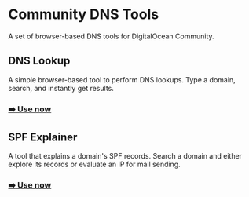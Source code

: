 # Community DNS Tools

A set of browser-based DNS tools for DigitalOcean Community.

## DNS Lookup

A simple browser-based tool to perform DNS lookups. Type a domain, search, and instantly get results.

### [:arrow_right: Use now](./dns-lookup)

## SPF Explainer

A tool that explains a domain's SPF records. Search a domain and either explore its records or evaluate an IP for mail sending.

### [:arrow_right: Use now](./spf-explainer)
